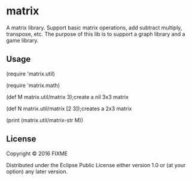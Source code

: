 # matrix

A matrix library. Support basic matrix operations, add subtract multiply, transpose, etc. The purpose of this lib is to support a graph library and a game library.

## Usage
(require 'matrix.util)

(require 'matrix.math)

(def M matrix.util/matrix 3);create a nil 3x3 matrix

(def N matrix.util/matrix [2 3]);creates a 2x3 matrix

(print (matrix.util/matrix-str M))

## License

Copyright © 2016 FIXME

Distributed under the Eclipse Public License either version 1.0 or (at
your option) any later version.
